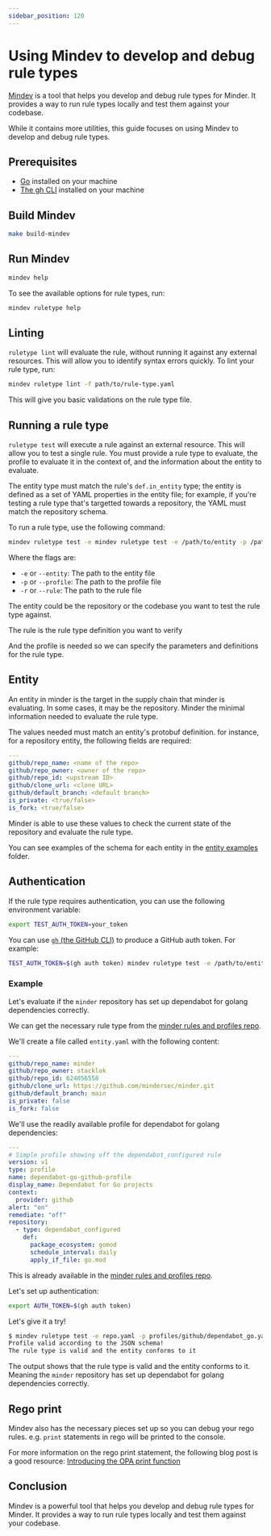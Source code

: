 ```yaml
---
sidebar_position: 120
---
```


# Using Mindev to develop and debug rule types

[Mindev](https://github.com/mindersec/minder/tree/main/cmd/dev) is a tool that helps you develop and debug rule types for Minder. It provides a way to run rule types locally and test them against your codebase.

While it contains more utilities, this guide focuses on using Mindev to develop and debug rule types.

## Prerequisites

- [Go](https://golang.org/doc/install) installed on your machine
- [The gh CLI](https://cli.github.com/) installed on your machine

## Build Mindev

```bash
make build-mindev
```

## Run Mindev

```bash
mindev help
```

To see the available options for rule types, run:

```bash
mindev ruletype help
```

## Linting

`ruletype lint` will evaluate the rule, without running it against any
external resources. This will allow you to identify syntax errors
quickly.  To lint your rule type, run:

```bash
mindev ruletype lint -f path/to/rule-type.yaml
```

This will give you basic validations on the rule type file.

## Running a rule type

`ruletype test` will execute a rule against an external resource. This
will allow you to test a single rule. You must provide a rule type to
evaluate, the profile to evaluate it in the context of, and the information
about the entity to evaluate.

The entity type must match the rule's `def.in_entity` type; the entity
is defined as a set of YAML properties in the entity file; for example,
if you're testing a rule type that's targetted towards a repository,
the YAML must match the repository schema.

To run a rule type, use the following command:

```bash
mindev ruletype test -e mindev ruletype test -e /path/to/entity -p /path/to/profile -r /path/to/rule
```

Where the flags are:

- `-e` or `--entity`: The path to the entity file
- `-p` or `--profile`: The path to the profile file
- `-r` or `--rule`: The path to the rule file

The entity could be the repository or the codebase you want to test the rule type against.

The rule is the rule type definition you want to verify

And the profile is needed so we can specify the parameters and definitions for the rule type.

## Entity

An entity in minder is the target in the supply chain that minder is evaluating. In some cases, it may
be the repository. Minder the minimal information needed to evaluate the rule type.

The values needed must match an entity's protobuf definition. for instance, for a repository entity, the following fields are required:

```yaml
---
github/repo_name: <name of the repo>
github/repo_owner: <owner of the repo>
github/repo_id: <upstream ID>
github/clone_url: <clone URL>
github/default_branch: <default branch>
is_private: <true/false>
is_fork: <true/false>
```

Minder is able to use these values to check the current state of the repository and evaluate the rule type.

You can see examples of the schema for each entity in the
[entity examples](https://github.com/mindersec/minder/tree/main/cmd/dev/examples) folder.

## Authentication

If the rule type requires authentication, you can use the following environment variable:

```bash
export TEST_AUTH_TOKEN=your_token
```

You can use [`gh` (the GitHub CLI)](https://github.com/cli/cli) to
produce a GitHub auth token. For example:

```bash
TEST_AUTH_TOKEN=$(gh auth token) mindev ruletype test -e /path/to/entity -p /path/to/profile -r /path/to/rule
```

### Example

Let's evaluate if the `minder` repository has set up dependabot for golang dependencies correctly.

We can get the necessary rule type from the [minder rules and profiles repo](https://github.com/mindersec/minder-rules-and-profiles).

We'll create a file called `entity.yaml` with the following content:

```yaml
---
github/repo_name: minder
github/repo_owner: stacklok
github/repo_id: 624056558
github/clone_url: https://github.com/mindersec/minder.git
github/default_branch: main
is_private: false
is_fork: false
```

We'll use the readily available profile for dependabot for golang dependencies:

```yaml
---
# Simple profile showing off the dependabot_configured rule
version: v1
type: profile
name: dependabot-go-github-profile
display_name: Dependabot for Go projects
context:
  provider: github
alert: "on"
remediate: "off"
repository:
  - type: dependabot_configured
    def:
      package_ecosystem: gomod
      schedule_interval: daily
      apply_if_file: go.mod
```

This is already available in the [minder rules and profiles repo](https://github.com/mindersec/minder-rules-and-profiles/blob/main/profiles/github/dependabot_go.yaml).

Let's set up authentication:

```bash
export AUTH_TOKEN=$(gh auth token)
```

Let's give it a try!

```bash
$ mindev ruletype test -e repo.yaml -p profiles/github/dependabot_go.yaml -r rule-types/github/dependabot_configured.yaml
Profile valid according to the JSON schema!
The rule type is valid and the entity conforms to it
```

The output shows that the rule type is valid and the entity conforms to it. Meaning the `minder` repository has set up dependabot for golang dependencies correctly.

## Rego print

Mindev also has the necessary pieces set up so you can debug your rego rules. e.g. `print` statements
in rego will be printed to the console.

For more information on the rego print statement, the following blog post is a good resource: [Introducing the OPA print function](https://blog.openpolicyagent.org/introducing-the-opa-print-function-809da6a13aee)

## Conclusion

Mindev is a powerful tool that helps you develop and debug rule types for Minder. It provides a way to run rule types locally and test them against your codebase.
